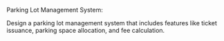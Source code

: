 Parking Lot Management System:

Design a parking lot management system that includes features like ticket issuance, parking space allocation, and fee calculation.
